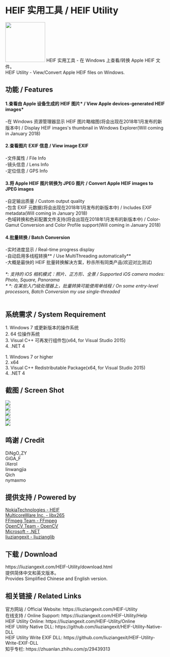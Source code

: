 ﻿# HEIF 实用工具 / HEIF Utility
<img src="/img/HEIF-Utility-ico.png" height="125" width="125" />
HEIF 实用工具 - 在 Windows 上查看/转换 Apple HEIF 文件。<br>
HEIF Utility - View/Convert Apple HEIF files on Windows.<br>
<h2>功能 / Features</h2>
<h4>1.查看由 Apple 设备生成的 HEIF 图片* / View Apple devices-generated HEIF images*</h4>
  -在 Windows 资源管理器显示 HEIF 图片略缩图(将会出现在2018年1月发布的新版本中) / Display HEIF images's thumbnail in Windows Explorer(Will coming in January 2018)
<h4>2.查看图片 EXIF 信息 / View image EXIF</h4>
  -文件属性 / File Info<br>
  -镜头信息 / Lens Info<br>
  -定位信息 / GPS Info
<h4>3.将 Apple HEIF 图片转换为 JPEG 图片 / Convert Apple HEIF images to JPEG images</h4>
  -自定输出质量 / Custom output quality<br>
  -包含 EXIF 元数据(将会出现在2018年1月发布的新版本中) / Includes EXIF metadata(Will coming in January 2018)<br>
  -色域转换和色彩配置文件支持(将会出现在2018年1月发布的新版本中) / Color-Gamut Conversion and Color Profile support(Will coming in January 2018)
<h4>4.批量转换 / Batch Conversion</h4>
  -实时进度显示 / Real-time progress display<br>
  -自动启用多线程转换** / Use MultiThreading automatically**<br>
  -大概是最快的 HEIF 批量转换解决方案，秒杀所有同类产品(欢迎对比测试)<br>
<br>
<I>*: 支持的 iOS 相机模式：照片、正方形、全景  / Supported iOS camera modes: Photo, Square, Panorama</I><br>
<I>* *: 在某些入门级处理器上，批量转换可能使用单线程 / On some entry-level processors, Batch Conversion my use single-threaded</I><br>
<br>
<h2>系统需求 / System Requirement</h2>
1. Windows 7 或更新版本的操作系统<br>
2. 64 位操作系统<br>
3. Visual C++ 可再发行组件包(x64, for Visual Studio 2015)<br>
4. .NET 4<br>
<br>
1. Windows 7 or higher<br>
2. x64<br>
3. Visual C++ Redistributable Package(x64, for Visual Studio 2015)<br>
4. .NET 4
<br>
<h2>截图 / Screen Shot</h2>
<img src="/img/HEIFUScreenShot1.png"><br>
<img src="/img/HEIFUScreenShot2.png"><br>
<img src="/img/HEIFUScreenShot3.png"><br>
<img src="/img/HEIFUScreenShot4.png"><br>
<img src="/img/HEIFUScreenShot5.png">
<br>
<h2>鸣谢 / Credit</h2>
DiNgO_ZY<br>
GiGA_F<br>
iXerol<br>
linwangjia<br>
Qich<br>
nymaxmo<br>
<h2>提供支持 / Powered by</h2>
<a href="https://github.com/nokiatech/heif">NokiaTechnologies - HEIF</a><br>
<a href="http://x265.org/">MulticoreWare Inc. - libx265</a><br>
<a href="https://www.ffmpeg.org/">FFmpeg Team - FFmpeg</a><br>
<a href="http://opencv.org/">OpenCV Team - OpenCV</a><br>
<a href="https://www.microsoft.com/net">Microsoft - .NET</a><br>
<a href="https://github.com/liuziangexit/liuzianglib">liuziangexit - liuzianglib</a><br>
<h2>下载 / Download</h2>
https://liuziangexit.com/HEIF-Utility/download.html <br>
提供简体中文和英文版本。<br>
Provides Simplified Chinese and English version.<br>
<h2>相关链接 / Related Links</h2>
官方网站 / Official Website: https://liuziangexit.com/HEIF-Utility <br>
在线支持 / Online Support: https://liuziangexit.com/HEIF-Utility/Help <br>
HEIF Utility Online: https://liuziangexit.com/HEIF-Utility/Online <br>
HEIF Utility Native DLL: https://github.com/liuziangexit/HEIF-Utility-Native-DLL <br>
HEIF Utility Write EXIF DLL: https://github.com/liuziangexit/HEIF-Utility-Write-EXIF-DLL <br>
知乎专栏: https://zhuanlan.zhihu.com/p/29439313

